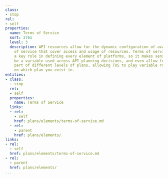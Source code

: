 ```yaml
---
class:
- stop
rel:
- self
properties:
  name: Terms of Service
  sort: 3761
  level: 3
  description: API resources allow for the dynamic configuration of available terms
    of service that cover access and usage of resources. Terms of service will play
    a key role in defining every element of platforms, so it makes sense that it can
    be a variable used across API planning decisions, and even allow for it to be
    part of different levels of plans, allowing TOS to play variable roles, depending
    on which plan you exist in.
entities:
- class:
  - stop
  rel:
  - self
  properties:
    name: Terms of Service
  links:
  - rel:
    - self
    href: plans/elements/terms-of-service.md
  - rel:
    - parent
    href: plans/elements/
links:
- rel:
  - self
  href: plans/elements/terms-of-service.md
- rel:
  - parent
  href: plans/elements/
...
```

